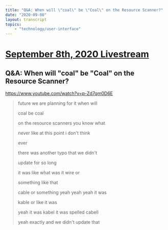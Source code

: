 ```yaml
---
title: "Q&A: When will \"coal\" be \"Coal\" on the Resource Scanner?"
date: "2020-09-08"
layout: transcript
topics:
    - "technology/user-interface"
---
```

# [September 8th, 2020 Livestream](../2020-09-08.md)
## Q&A: When will "coal" be "Coal" on the Resource Scanner?
https://www.youtube.com/watch?v=p-Zd7qm0D6E
> future we are planning for it when will
> 
> coal be coal
> 
> on the resource scanners you know what
> 
> never like at this point i don't think
> 
> ever
> 
> there was another typo that we didn't
> 
> update for so long
> 
> it was like what was it wire or
> 
> something like that
> 
> cable or something yeah yeah yeah it was
> 
> kable or like it was
> 
> yeah it was kabel it was spelled cabell
> 
> yeah exactly and we didn't update that
> 

